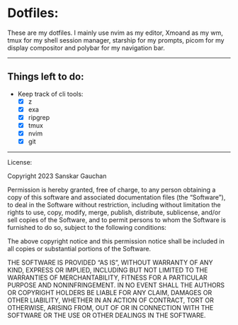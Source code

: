 # Dotfiles:

These are my dotfiles. I mainly use nvim as my editor, Xmoand as my wm, tmux for my shell session manager, starship for my prompts, picom for my display compositor and polybar for my navigation bar.

---

## Things left to do:
- Keep track of cli tools:
    - [x] z
    - [x] exa
    - [x] ripgrep
    - [x] tmux
    - [x] nvim
    - [x] git
---

License:

Copyright 2023 Sanskar Gauchan

Permission is hereby granted, free of charge, to any person obtaining a copy of this software and associated documentation files (the “Software”), to deal in the Software without restriction, including without limitation the rights to use, copy, modify, merge, publish, distribute, sublicense, and/or sell copies of the Software, and to permit persons to whom the Software is furnished to do so, subject to the following conditions:

The above copyright notice and this permission notice shall be included in all copies or substantial portions of the Software.

THE SOFTWARE IS PROVIDED “AS IS”, WITHOUT WARRANTY OF ANY KIND, EXPRESS OR IMPLIED, INCLUDING BUT NOT LIMITED TO THE WARRANTIES OF MERCHANTABILITY, FITNESS FOR A PARTICULAR PURPOSE AND NONINFRINGEMENT. IN NO EVENT SHALL THE AUTHORS OR COPYRIGHT HOLDERS BE LIABLE FOR ANY CLAIM, DAMAGES OR OTHER LIABILITY, WHETHER IN AN ACTION OF CONTRACT, TORT OR OTHERWISE, ARISING FROM, OUT OF OR IN CONNECTION WITH THE SOFTWARE OR THE USE OR OTHER DEALINGS IN THE SOFTWARE.
